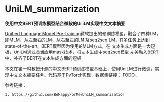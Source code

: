 # UniLM_summarization

**使用中文BERT预训练模型结合微软的UniLM实现中文文本摘要**

<a href="https://github.com/microsoft/unilm" target="_blank">Unified Language Model Pre-training</a>微软提出的预训练模型，融合了四种LM，即MLM、从左至右的LM、从右至左的LM
及seq2seq LM，在多任务上达到 state-of-the-art。BERT模型因为使用的MLM方式，在
文本生成方面是一大短板，UniLM通过灵活应用mask技术，将文本生成中seq2seq模型
完美融入BERT中，补齐了BERT在文本生成方面的短板


本文在崔一鸣教授开源的中文BERT预训练模型基础上，使用UniLM进行微调，实现中文文本摘要任务。代码基于PyTorch实现，数据集链接：
<a href="https://github.com/microsoft/unilm" target="_blank">TODO</a>。

参考链接：
    
    1. https://github.com/BeHappyForMe/UniLM_summarization
